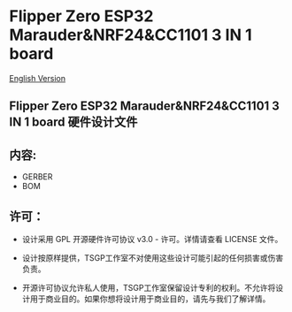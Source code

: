 # Flipper Zero ESP32 Marauder&NRF24&CC1101 3 IN 1 board
[English Version](readme.md)

##  Flipper Zero ESP32 Marauder&NRF24&CC1101 3 IN 1 board  硬件设计文件

## 内容:
* GERBER
* BOM



## 许可：
* 设计采用 GPL 开源硬件许可协议 v3.0 - 许可。详情请查看 LICENSE 文件。

* 设计按原样提供，TSGP工作室不对使用这些设计可能引起的任何损害或伤害负责。

* 开源许可协议允许私人使用，TSGP工作室保留设计专利的权利。不允许将设计用于商业目的。如果你想将设计用于商业目的，请先与我们了解详情。
